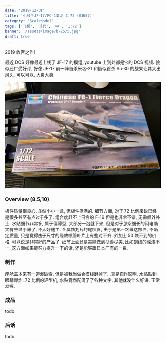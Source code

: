 ```yaml
---
date: '2019-12-31'
title: '小号手JF-17/FC-1枭龙 1:72 (01657)'
category: 'ScaleModel'
tags: ['飞机', '现代', '中', '1:72']
banner: '/assets/image/b-25/5.jpg'
draft: true
---
```


2019 收官之作!

最近 DCS 好像最近上线了 JF-17 的模组, youtube 上到处都是它的 DCS 视频. 貌似还广受好评, 好像 JF-17 前一阵首杀米格-21 和疑似首杀 Su-30 的战果让其大出风头. 可以可以, 大卖大卖.

![box](/assets/image/jf-17/box.jpg)

### Overview (8.5/10)

板件质量很良心. 虽然小小一盒, 但板件满满的. 细节方面, 对于 72 比例来说已经是很多甚至有点过于多了. 组合度赶不上田宫的 F-16 但是也非常不错, 无需额外补土. 水贴细节非常多, 属于偏薄型, 大部分一泡就下来, 但是对于那条细长的闪电确实有些过于薄了, 不太好施工. 金属蚀刻片的尾喷管, 由于是第一次做这部件, 不确定质量, 只是觉得由于尺寸的缘故喷管叶片上有些对不齐. 外加上 50 块不到的价格, 可以说是非常好的产品了. 细节上面还是美能做到尽善尽美, 比如刻线的深浅不一. 这方面如果能努力提升一下的话, 还是能够跟日本厂有的一拼.

### 制作

座舱盖本来有一道爆破索, 但是被我当做合模线磨掉了...真是自作聪明. 水贴贴到眼睛爆炸, 72 比例的轻型机, 水贴竟然配满了了各种文字. 其他就没什么好讲, 正常发挥.

### 成品

todo

### 后话

todo
